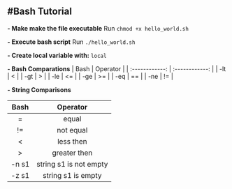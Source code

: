 #Bash Tutorial
----------
**- Make make the file executable**
Run `chmod +x hello_world.sh`

**- Execute bash script**
Run `./hello_world.sh`

**- Create local variable with:**
`local`

**- Bash Comparations**
|  Bash | Operator  |
| :------------: | :------------: |
| -lt  | <  |
| -gt  | >  |
| -le  | <=  |
| -ge  | >=  |
| -eq  |  == |
| -ne  |  != |

**- String Comparisons**

|  Bash | Operator  |
| :------------: | :------------: |
| =  | equal  |
| !=  | not equal  |
| <  | less then  |
| >  | greater then  |
| -n s1  |  string s1 is not empty |
| -z s1  |  string s1 is empty |